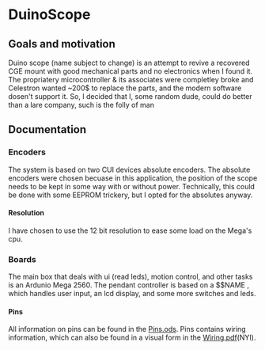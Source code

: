 # DuinoScope
## Goals and motivation
Duino scope (name subject to change) is an attempt to revive a recovered CGE mount with good mechanical parts and no electronics when I found it. 
The propriatery microcontroller & its associates were completley broke and Celestron wanted ~200$ to replace the parts, and the modern software dosen't support it. 
So, I decided that I, some random dude, could do better than a lare company, such is the folly of man
## Documentation
### Encoders
The system is based on two CUI devices absolute encoders. The absolute encoders were chosen becuase in this application, the position of the scope needs to be kept in some way with
or without power. Technically, this could be done with some EEPROM trickery, but I opted for the absolutes anyway. 
#### Resolution
I have chosen to use the 12 bit resolution to ease some load on the Mega's cpu. 
### Boards
The main box that deals with ui (read leds), motion control, and other tasks is an Ardunio Mega 2560. The pendant controller is based on a $$NAME , which handles user input, an lcd display, and some more switches and leds.
#### Pins
All information on pins can be found in the [Pins.ods](Pins.ods). Pins contains wiring information, which can also be found in a visual form in the [Wiring.pdf](Wiring.pdf)(NYI). 